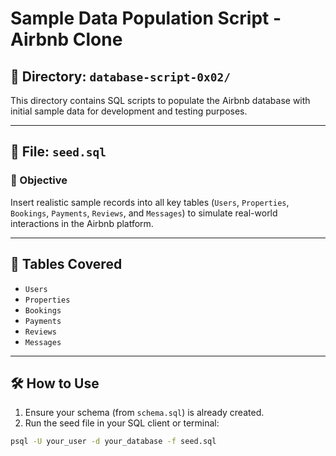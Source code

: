 # Sample Data Population Script - Airbnb Clone

## 📁 Directory: `database-script-0x02/`
This directory contains SQL scripts to populate the Airbnb database with initial sample data for development and testing purposes.

---

## 📄 File: `seed.sql`

### 🎯 Objective
Insert realistic sample records into all key tables (`Users`, `Properties`, `Bookings`, `Payments`, `Reviews`, and `Messages`) to simulate real-world interactions in the Airbnb platform.

---

## 🧱 Tables Covered

- `Users`
- `Properties`
- `Bookings`
- `Payments`
- `Reviews`
- `Messages`

---

## 🛠️ How to Use

1. Ensure your schema (from `schema.sql`) is already created.
2. Run the seed file in your SQL client or terminal:

```bash
psql -U your_user -d your_database -f seed.sql
